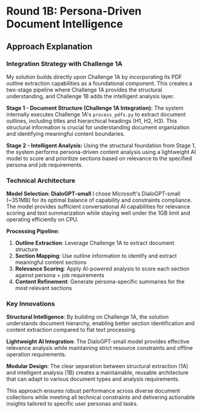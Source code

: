 # Round 1B: Persona-Driven Document Intelligence

## Approach Explanation

### Integration Strategy with Challenge 1A

My solution builds directly upon Challenge 1A by incorporating its PDF outline extraction capabilities as a foundational component. This creates a two-stage pipeline where Challenge 1A provides the structural understanding, and Challenge 1B adds the intelligent analysis layer.

**Stage 1 - Document Structure (Challenge 1A Integration):**
The system internally executes Challenge 1A's `process_pdfs.py` to extract document outlines, including titles and hierarchical headings (H1, H2, H3). This structural information is crucial for understanding document organization and identifying meaningful content boundaries.

**Stage 2 - Intelligent Analysis:**
Using the structural foundation from Stage 1, the system performs persona-driven content analysis using a lightweight AI model to score and prioritize sections based on relevance to the specified persona and job requirements.

### Technical Architecture

**Model Selection: DialoGPT-small**
I chose Microsoft's DialoGPT-small (~351MB) for its optimal balance of capability and constraints compliance. The model provides sufficient conversational AI capabilities for relevance scoring and text summarization while staying well under the 1GB limit and operating efficiently on CPU.

**Processing Pipeline:**
1. **Outline Extraction**: Leverage Challenge 1A to extract document structure
2. **Section Mapping**: Use outline information to identify and extract meaningful content sections
3. **Relevance Scoring**: Apply AI-powered analysis to score each section against persona + job requirements
4. **Content Refinement**: Generate persona-specific summaries for the most relevant sections

### Key Innovations

**Structural Intelligence**: By building on Challenge 1A, the solution understands document hierarchy, enabling better section identification and content extraction compared to flat text processing.

**Lightweight AI Integration**: The DialoGPT-small model provides effective relevance analysis while maintaining strict resource constraints and offline operation requirements.

**Modular Design**: The clear separation between structural extraction (1A) and intelligent analysis (1B) creates a maintainable, reusable architecture that can adapt to various document types and analysis requirements.

This approach ensures robust performance across diverse document collections while meeting all technical constraints and delivering actionable insights tailored to specific user personas and tasks.
